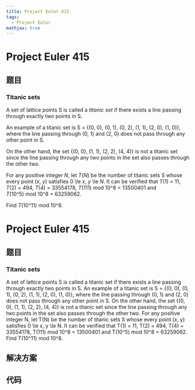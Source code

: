 ```yaml
---
title: Project Euler 415
tags:
  - Project Euler
mathjax: true
---
```

<escape><!-- more --></escape>
    
# Project Euler 415
## 题目
### Titanic sets

A set of lattice points S is called a <i>titanic set</i> if there exists a line passing through exactly two points in S.

An example of a titanic set is S = {(0, 0), (0, 1), (0, 2), (1, 1), (2, 0), (1, 0)}, where the line passing through (0, 1) and (2, 0) does not pass through any other point in S.

On the other hand, the set {(0, 0), (1, 1), (2, 2), (4, 4)} is not a titanic set since the line passing through any two points in the set also passes through the other two.

For any positive integer <var>N</var>, let <var>T</var>(<var>N</var>) be the number of titanic sets S whose every point (<var>x</var>, <var>y</var>) satisfies 0 \le <var>x</var>, <var>y</var> \le <var>N</var>.
It can be verified that <var>T</var>(1) = 11, <var>T</var>(2) = 494, <var>T</var>(4) = 33554178, <var>T</var>(111) mod 10^8 = 13500401 and <var>T</var>(10^5) mod 10^8 = 63259062.

Find <var>T</var>(10^11) mod 10^8.



# Project Euler 415
## 题目
### Titanic sets

A set of lattice points S is called a titanic set if there exists a line passing through exactly two points in S.
An example of a titanic set is S = {(0, 0), (0, 1), (0, 2), (1, 1), (2, 0), (1, 0)}, where the line passing through (0, 1) and (2, 0) does not pass through any other point in S.
On the other hand, the set {(0, 0), (1, 1), (2, 2), (4, 4)} is not a titanic set since the line passing through any two points in the set also passes through the other two.
For any positive integer N, let T(N) be the number of titanic sets S whose every point (x, y) satisfies 0 \le x, y \le N. It can be verified that T(1) = 11, T(2) = 494, T(4) = 33554178, T(111) mod 10^8 = 13500401 and T(10^5)&nbsp;mod&nbsp;10^8 = 63259062.
Find T(10^11)&nbsp;mod&nbsp;10^8.


## 解决方案


## 代码


